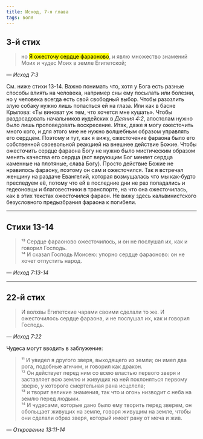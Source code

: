 ```yaml
---
title: Исход, 7-я глава
tags: воля
---
```


## 3-й стих

> но <mark>Я ожесточу сердце фараоново</mark>, и явлю множество знамений Моих и чудес Моих в земле Египетской;

— <cite>Исход&nbsp;7:3</cite>

См. ниже стихи 13-14. Важно понимать что, хотя у Бога есть разные способы влиять на человека, например сны ему посылать или болезни,
но у человека всегда есть свой свободный выбор. Чтобы разозлить злую собаку нужно лишь попасться ей на глаза. Или как в басне Крылова:
«Ты виноват уж тем, что хочется мне кушать». Чтобы раздосадовать начальников иудейских в <cite>Деяния&nbsp;4:2</cite>, апостолам
нужно было лишь проповедовать воскресение. Итак, даже я могу ожесточить много кого, и для этого мне не нужно волшебным образом управлять его
сердцем. Поэтому и тут, как я вижу, ожесточение фараона было его собственной своевольной реакцией на внешнее действие Божие. Чтобы ожесточить
сердце фараона Богу не нужно было мистическим образом менять качества его сердца (вот верующим Бог меняет сердца каменные на плотяные,
слава Богу). Просто действие Божие не нравилось фараону, поэтому
он сам и ожесточился. Так я встречал женщину на раздаче Евангелий, которая возмущалась что мы как-будто преследуем её, потому что ей
в последние дни не раз попадались и гедеоновцы и благовестники в транспорте, на что она ожесточилась, как в этих текстах ожесточился
фараон. Не вижу здесь кальвинистского безусловного предызбрания фараона к погибели.

***

## Стихи 13-14

> ¹³ Сердце фараоново ожесточилось, и он не послушал их, как и говорил Господь.  
> ¹⁴ И сказал Господь Моисею: упорно сердце фараоново: он не хочет отпустить народ.

— <cite>Исход&nbsp;7:13-14</cite>

***

## 22-й стих

> И волхвы Египетские чарами своими сделали то же. И ожесточилось сердце фараона, и не послушал их, как и говорил Господь.

— <cite>Исход&nbsp;7:22</cite>

Чудеса могут вводить в заблужение:

> ¹¹ И увидел я другого зверя, выходящего из земли; он имел два рога, подобные агнчим, и говорил как дракон.  
> ¹² Он действует перед ним со всею властью первого зверя и заставляет всю землю и живущих на ней поклоняться первому зверю, у которого
> смертельная рана исцелела;  
> ¹³ и творит великие знамения, так что и огонь низводит с неба на землю перед людьми.  
> ¹⁴ И чудесами, которые дано было ему творить перед зверем, он обольщает живущих на земле, говоря живущим на земле, чтобы они сделали
> образ зверя, который имеет рану от меча и жив.

— <cite>Откровение&nbsp;13:11-14</cite>
